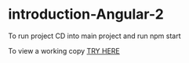 # introduction-Angular-2

To run project CD into main project and run npm start


To view a working copy 
  [TRY HERE](//trys.conorcodes.co.uk)
